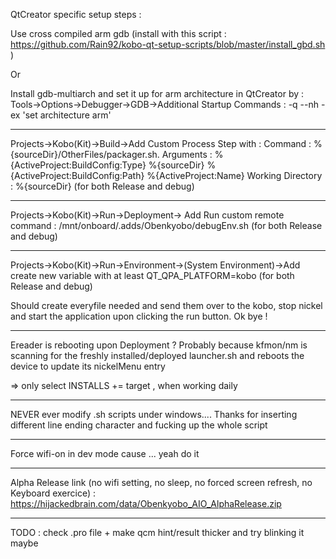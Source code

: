 QtCreator specific setup steps : 

Use cross compiled arm gdb (install with this script : https://github.com/Rain92/kobo-qt-setup-scripts/blob/master/install_gbd.sh )

Or 

Install gdb-multiarch and set it up for arm architecture in QtCreator by : 
Tools->Options->Debugger->GDB->Additional Startup Commands : -q --nh -ex 'set architecture arm'

----------
 
Projects->Kobo(Kit)->Build->Add Custom Process Step with : 
Command : %{sourceDir}/OtherFiles/packager.sh.
Arguments : %{ActiveProject:BuildConfig:Type} %{sourceDir} %{ActiveProject:BuildConfig:Path} %{ActiveProject:Name}
Working Directory : %{sourceDir}
(for both Release and debug)

----------

Projects->Kobo(Kit)->Run->Deployment-> Add Run custom remote command : 
/mnt/onboard/.adds/Obenkyobo/debugEnv.sh
(for both Release and debug)

-----------

Projects->Kobo(Kit)->Run->Environment->(System Environment)->Add create new variable with at least 
QT_QPA_PLATFORM=kobo
(for both Release and debug)

Should create everyfile needed and send them over to the kobo, stop nickel and start the application upon clicking the run button. Ok bye !

------------
Ereader is rebooting upon Deployment ? Probably because kfmon/nm is scanning for the freshly installed/deployed launcher.sh and reboots the device to update its nickelMenu entry

=> only select INSTALLS += target , when working daily

------------
NEVER ever modify .sh scripts under windows.... Thanks for inserting different line ending character and fucking up the whole script

------------
Force wifi-on in dev mode cause ... yeah do it

------------
Alpha Release link (no wifi setting, no sleep, no forced screen refresh, no Keyboard exercice) : https://hijackedbrain.com/data/Obenkyobo_AIO_AlphaRelease.zip

------------
TODO : check .pro file + make qcm hint/result thicker and try blinking it maybe 